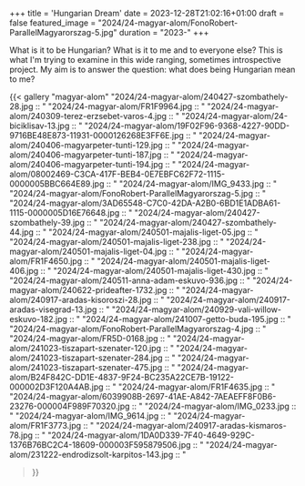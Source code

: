 +++
title = 'Hungarian Dream'
date = 2023-12-28T21:02:16+01:00
draft = false
featured_image = "2024/24-magyar-alom/FonoRobert-ParallelMagyarorszag-5.jpg"
duration = "2023-"
+++

What is it to be Hungarian? What is it to me and to everyone else? This is what I'm trying to examine in this wide ranging, sometimes introspective project. My aim is to answer the question: what does being Hungarian mean to me?

{{< gallery "magyar-alom"
"2024/24-magyar-alom/240427-szombathely-28.jpg ::  "
"2024/24-magyar-alom/FR1F9964.jpg ::  "
"2024/24-magyar-alom/240309-terez-erzsebet-varos-4.jpg ::  "
"2024/24-magyar-alom/24-biciklisav-13.jpg ::  "
"2024/24-magyar-alom/19F02F96-9368-4227-90DD-9716BE48E873-11931-0000126268E3FF6E.jpg ::  "
"2024/24-magyar-alom/240406-magyarpeter-tunti-129.jpg ::  "
"2024/24-magyar-alom/240406-magyarpeter-tunti-187.jpg ::  "
"2024/24-magyar-alom/240406-magyarpeter-tunti-194.jpg ::  "
"2024/24-magyar-alom/08002469-C3CA-417F-BEB4-0E7EBFC62F72-1115-0000005BBC664E89.jpg ::  "
"2024/24-magyar-alom/IMG_9433.jpg ::  "
"2024/24-magyar-alom/FonoRobert-ParallelMagyarorszag-5.jpg ::  "
"2024/24-magyar-alom/3AD65548-C7C0-42DA-A2B0-6BD1E1ADBA61-1115-0000005D16E76648.jpg ::  "
"2024/24-magyar-alom/240427-szombathely-39.jpg ::  "
"2024/24-magyar-alom/240427-szombathely-44.jpg ::  "
"2024/24-magyar-alom/240501-majalis-liget-05.jpg ::  "
"2024/24-magyar-alom/240501-majalis-liget-238.jpg ::  "
"2024/24-magyar-alom/240501-majalis-liget-04.jpg ::  "
"2024/24-magyar-alom/FR1F4650.jpg ::  "
"2024/24-magyar-alom/240501-majalis-liget-406.jpg ::  "
"2024/24-magyar-alom/240501-majalis-liget-430.jpg ::  "
"2024/24-magyar-alom/240511-anna-adam-eskuvo-936.jpg ::  "
"2024/24-magyar-alom/240622-prideafter-1732.jpg ::  "
"2024/24-magyar-alom/240917-aradas-kisoroszi-28.jpg ::  "
"2024/24-magyar-alom/240917-aradas-visegrad-13.jpg ::  "
"2024/24-magyar-alom/240929-vali-willow-eskuvo-182.jpg ::  "
"2024/24-magyar-alom/241007-getto-buda-195.jpg ::  "
"2024/24-magyar-alom/FonoRobert-ParallelMagyarorszag-4.jpg ::  "
"2024/24-magyar-alom/FR5D-0168.jpg ::  "
"2024/24-magyar-alom/241023-tiszapart-szenater-120.jpg ::  "
"2024/24-magyar-alom/241023-tiszapart-szenater-284.jpg ::  "
"2024/24-magyar-alom/241023-tiszapart-szenater-475.jpg ::  "
"2024/24-magyar-alom/B24F842C-DD1E-4837-9F24-BC235A22CE7B-19122-000002D3F120A4AB.jpg ::  "
"2024/24-magyar-alom/FR1F4635.jpg ::  "
"2024/24-magyar-alom/6039908B-2697-41AE-A842-7AEAEFF8F0B6-23276-000004F989F70320.jpg ::  "
"2024/24-magyar-alom/IMG_0233.jpg ::  "
"2024/24-magyar-alom/IMG_9614.jpg ::  "
"2024/24-magyar-alom/FR1F3773.jpg ::  "
"2024/24-magyar-alom/240917-aradas-kismaros-78.jpg ::  "
"2024/24-magyar-alom/1DA0D339-7F40-4649-929C-1376B76BC2C4-18609-000003F595879506.jpg ::  "
"2024/24-magyar-alom/231222-endrodizsolt-karpitos-143.jpg ::  "

>}}